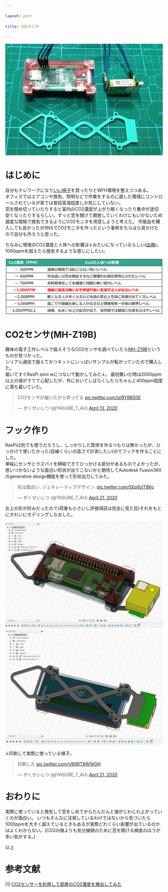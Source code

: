 ```yaml
---

layout: post

title: CO2モニタ

---
```


<img src="https://raw.githubusercontent.com/gakuseishitsu/gakuseishitsu.github.io/master/images/200421_RasPi_CO2_monitor/CO2_thumbnail.jpg">

# はじめに

自分もテレワークになり[いい椅子](https://twitter.com/YASUBE_T_AU/status/1247811023697883136 "アーロンチェア")を買ったりとWFH環境を整えつつある。  
オフィスではエアコンや換気、照明などで作業をするのに適した環境にコントロールされているが家では普段室温程度しか気にしていない。  
窓を閉め切っていたりすると室内のCO2濃度が上がり眠くなったり集中が途切安くなったりするらしい。ずっと窓を開けて開放していくわけにもいかないため適度な間隔で換気できるようにCO2モニタを用意しようと考えた。
市販品を購入しても良かったがSNSでCO2モニタを作ったという事例をちらほら見かけたので自分も作ろうと思った。

ちなみに環境のCO2濃度と人体への影響は↓みたいになっているらしい([出典](https://www.asteria.com/jp/warp/blog/20180314/30301.html))。1000ppmを超えたら換気するような感じにしたい。

<img src="https://raw.githubusercontent.com/gakuseishitsu/gakuseishitsu.github.io/master/images/200421_RasPi_CO2_monitor/CO2_3.png">


# CO2センサ(MH-Z19B)
趣味の電子工作レベルで扱えそうなCO2センサを調べていたら[MH-Z19B](https://www.amazon.co.jp/s?k=MH-Z19B&i=electronics&__mk_ja_JP=%E3%82%AB%E3%82%BF%E3%82%AB%E3%83%8A&ref=nb_sb_noss_2)というものが見つかった。  
シリアル通信で扱えてかつネットにいっぱいサンプルが転がっていたので購入した。  
届いてすぐRasPi zero wにつないで動かしてみた↓。 最初繋いだ時は2000ppm以上の値がでてて心配したが、外においてしばらくしたらちゃんと400ppm程度に落ち着いていた。

<blockquote class="twitter-tweet"><p lang="ja" dir="ltr">CO2センサが届いたから弄ってる <a href="https://t.co/izl9Y8BS0E">pic.twitter.com/izl9Y8BS0E</a></p>&mdash; がくせいしつ (@YASUBE_T_AU) <a href="https://twitter.com/YASUBE_T_AU/status/1249676548514254849?ref_src=twsrc%5Etfw">April 13, 2020</a></blockquote> <script async src="https://platform.twitter.com/widgets.js" charset="utf-8"></script>

# フック作り
RasPiは別でも使うだろうし、しっかりした筐体を作るつもりは無かったが、ひっかけて使いたかった(目線くらいの高さで計測したい)のでフックを作ることにした。  
単純にセンサとラズパイを締結できてひっかける部分があるものでよかったが、思いつかないような面白い形状が出てこないかと期待してAutodesk Fusion360のgenerative design機能を使って形状出力してみた。

<blockquote class="twitter-tweet"><p lang="ja" dir="ltr">形は面白い. ジェネレーティブデザイン. <a href="https://t.co/SEp9zlTB6c">pic.twitter.com/SEp9zlTB6c</a></p>&mdash; がくせいしつ (@YASUBE_T_AU) <a href="https://twitter.com/YASUBE_T_AU/status/1252498546151944193?ref_src=twsrc%5Etfw">April 21, 2020</a></blockquote> <script async src="https://platform.twitter.com/widgets.js" charset="utf-8"></script>

左上の形が好みだったので(荷重も小さいし評価項目は完全に見た目)それをもとにきれいにモデリングしなおした。

<img src="https://raw.githubusercontent.com/gakuseishitsu/gakuseishitsu.github.io/master/images/200421_RasPi_CO2_monitor/CO2_1.png">

<img src="https://raw.githubusercontent.com/gakuseishitsu/gakuseishitsu.github.io/master/images/200421_RasPi_CO2_monitor/CO2_2.png">

↓印刷して実際に使っている様子。

<blockquote class="twitter-tweet"><p lang="ja" dir="ltr">印刷した <a href="https://t.co/V66RT8WWGH">pic.twitter.com/V66RT8WWGH</a></p>&mdash; がくせいしつ (@YASUBE_T_AU) <a href="https://twitter.com/YASUBE_T_AU/status/1252498739136086016?ref_src=twsrc%5Etfw">April 21, 2020</a></blockquote> <script async src="https://platform.twitter.com/widgets.js" charset="utf-8"></script>

# おわりに
実際に使っていると換気して窓をしめてからだんだんと値がじわじわ上がっていくのが面白い。
いつもそんなに注視しているわけではないから気づいたら1000ppmを大きく超えているときもあるが実際どれくらい影響が出ているのかはよくわからない。(CO2の値よりも気分展開のために窓を開ける頻度のほうが多い気がする。)

以上


# 参考文献
[1] [CO2センサーを利用して部屋のCO2濃度を検出してみた](https://www.asteria.com/jp/warp/blog/20180314/30301.html)

